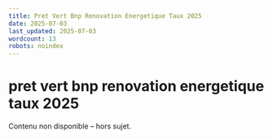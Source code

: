 ```yaml
---
title: Pret Vert Bnp Renovation Energetique Taux 2025
date: 2025-07-03
last_updated: 2025-07-03
wordcount: 13
robots: noindex
---
```


# pret vert bnp renovation energetique taux 2025

Contenu non disponible – hors sujet.